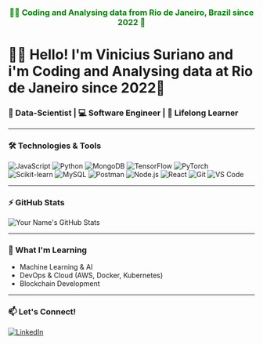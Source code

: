 
<h3 style="color: green;" align="center">🌴🦜 Coding and Analysing data from Rio de Janeiro, Brazil since 2022 🌴</h3>
<!-- Green-Themed Stylish GitHub Profile README -->

# 🌴🦜 Hello! I'm Vinicius Suriano and i'm Coding and Analysing data at Rio de Janeiro since 2022🌴

### 🚀 Data-Scientist | 💻 Software Engineer | 🌱 Lifelong Learner

---

### 🛠️ Technologies & Tools
![JavaScript](https://img.shields.io/badge/-JavaScript-2ecc71?style=flat-square&logo=javascript&logoColor=ffffff)
![Python](https://img.shields.io/badge/-Python-2ecc71?style=flat-square&logo=python&logoColor=ffffff)
![MongoDB](https://img.shields.io/badge/-MongoDB-2ecc71?style=flat-square&logo=mongodb&logoColor=ffffff)
![TensorFlow](https://img.shields.io/badge/-TensorFlow-2ecc71?style=flat-square&logo=tensorflow&logoColor=ffffff)
![PyTorch](https://img.shields.io/badge/-PyTorch-2ecc71?style=flat-square&logo=pytorch&logoColor=ffffff)
![Scikit-learn](https://img.shields.io/badge/-Scikit--learn-2ecc71?style=flat-square&logo=scikit-learn&logoColor=ffffff)
![MySQL](https://img.shields.io/badge/-MySQL-2ecc71?style=flat-square&logo=mysql&logoColor=ffffff)
![Postman](https://img.shields.io/badge/-Postman-2ecc71?style=flat-square&logo=postman&logoColor=ffffff)
![Node.js](https://img.shields.io/badge/-Node.js-2ecc71?style=flat-square&logo=node.js&logoColor=ffffff)
![React](https://img.shields.io/badge/-React-2ecc71?style=flat-square&logo=react&logoColor=ffffff)
![Git](https://img.shields.io/badge/-Git-2ecc71?style=flat-square&logo=git&logoColor=ffffff)
![VS Code](https://img.shields.io/badge/-VS_Code-2ecc71?style=flat-square&logo=visual-studio-code&logoColor=ffffff)

---

### ⚡ GitHub Stats

![Your Name's GitHub Stats](https://github-readme-stats.vercel.app/api?username=suri-dev-data&show_icons=true&theme=radical&title_color=2ecc71&icon_color=ffffff&bg_color=00000000)

---

### 🌱 What I'm Learning

- Machine Learning & AI
- DevOps & Cloud (AWS, Docker, Kubernetes)
- Blockchain Development

---

### 📫 Let's Connect!

[![LinkedIn](https://img.shields.io/badge/-LinkedIn-2ecc71?style=flat-square&logo=linkedin&logoColor=ffffff)](https://linkedin.com/in/vinicius-suriano)



